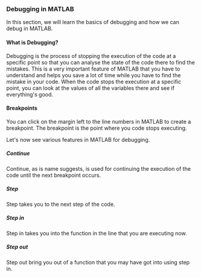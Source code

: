 ### Debugging in MATLAB

In this section, we will learn the basics of debugging and how we can debug in MATLAB.

#### What is Debugging?

Debugging is the process of stopping the execution of the code at a specific point so that you can analyse the state of the code there to find the mistakes. This is a very important feature of MATLAB that you have to understand and helps you save a lot of time while you have to find the mistake in your code. When the code stops the execution at a specific point, you can look at the values of all the variables there and see if everything's good.

#### Breakpoints

You can click on the margin left to the line numbers in MATLAB to create a breakpoint. The breakpoint is the point where you code stops executing. 

Let's now see various features in MATLAB for debugging.

##### Continue
Continue, as is name suggests, is used for continuing the execution of the code until the next breakpoint occurs.

##### Step
Step takes you to the next step of the code.

##### Step in
Step in takes you into the function in the line that you are executing now.

##### Step out
Step out bring you out of a function that you may have got into using step in.
